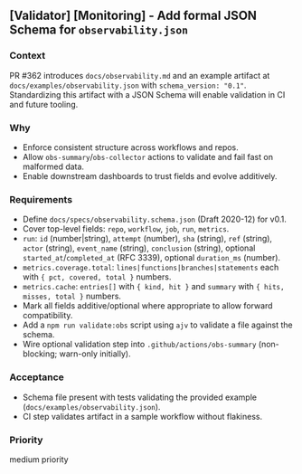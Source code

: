 ## [Validator] [Monitoring] - Add formal JSON Schema for `observability.json`

### Context

PR #362 introduces `docs/observability.md` and an example artifact at `docs/examples/observability.json` with `schema_version: "0.1"`. Standardizing this artifact with a JSON Schema will enable validation in CI and future tooling.

### Why

- Enforce consistent structure across workflows and repos.
- Allow `obs-summary`/`obs-collector` actions to validate and fail fast on malformed data.
- Enable downstream dashboards to trust fields and evolve additively.

### Requirements

- Define `docs/specs/observability.schema.json` (Draft 2020-12) for v0.1.
- Cover top-level fields: `repo`, `workflow`, `job`, `run`, `metrics`.
- `run`: `id` (number|string), `attempt` (number), `sha` (string), `ref` (string), `actor` (string), `event_name` (string), `conclusion` (string), optional `started_at`/`completed_at` (RFC 3339), optional `duration_ms` (number).
- `metrics.coverage.total`: `lines|functions|branches|statements` each with `{ pct, covered, total }` numbers.
- `metrics.cache`: `entries[]` with `{ kind, hit }` and `summary` with `{ hits, misses, total }` numbers.
- Mark all fields additive/optional where appropriate to allow forward compatibility.
- Add a `npm run validate:obs` script using `ajv` to validate a file against the schema.
- Wire optional validation step into `.github/actions/obs-summary` (non-blocking; warn-only initially).

### Acceptance

- Schema file present with tests validating the provided example (`docs/examples/observability.json`).
- CI step validates artifact in a sample workflow without flakiness.

### Priority

medium priority
